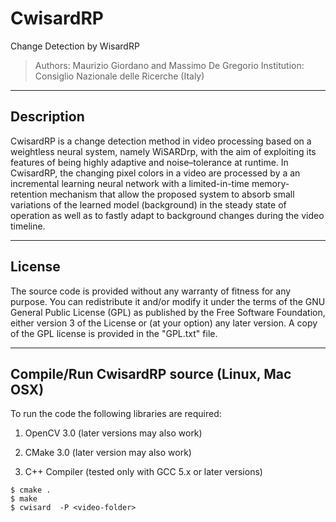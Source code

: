 # CwisardRP
Change Detection by WisardRP

> Authors: Maurizio Giordano and Massimo De Gregorio
Institution:  Consiglio Nazionale delle Ricerche (Italy)

----------------------
Description
----------------------

CwisardRP is a change detection method in video processing based on a weightless neural system, 
namely WiSARDrp, with the aim of exploiting its features of being highly adaptive and 
noise–tolerance at runtime.
In CwisardRP, the changing pixel colors in a video are processed by a an incremental 
learning neural network with a limited-in-time memory-retention mechanism that allow the
proposed system to absorb small variations of the learned model (background) 
in the steady state of operation as well as to  fastly adapt to background 
changes during the video timeline.


----------------------
License
----------------------
  
The source code is provided without any warranty of fitness for any purpose.
You can redistribute it and/or modify it under the terms of the
GNU General Public License (GPL) as published by the Free Software Foundation,
either version 3 of the License or (at your option) any later version.
A copy of the GPL license is provided in the "GPL.txt" file.

----------------------
Compile/Run CwisardRP source (Linux, Mac OSX)
----------------------

To run the code the following libraries are required:

1. OpenCV 3.0 (later versions may also work)

2. CMake  3.0  (later version may also work)

3. C++ Compiler (tested only with GCC 5.x or later versions)

```
$ cmake .
$ make
$ cwisard  -P <video-folder>
```
